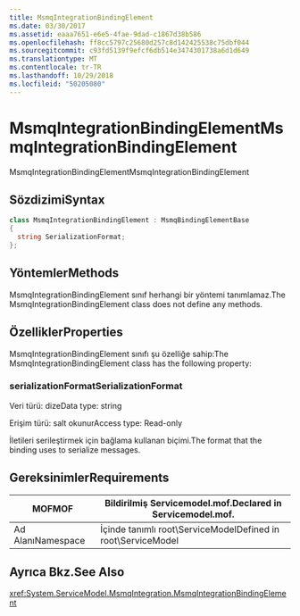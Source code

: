 ```yaml
---
title: MsmqIntegrationBindingElement
ms.date: 03/30/2017
ms.assetid: eaaa7651-e6e5-4fae-9dad-c1867d38b586
ms.openlocfilehash: ff8cc5797c25680d257c8d142425538c75dbf044
ms.sourcegitcommit: c93fd5139f9efcf6db514e3474301738a6d1d649
ms.translationtype: MT
ms.contentlocale: tr-TR
ms.lasthandoff: 10/29/2018
ms.locfileid: "50205080"
---
```

# <a name="msmqintegrationbindingelement"></a><span data-ttu-id="a0358-102">MsmqIntegrationBindingElement</span><span class="sxs-lookup"><span data-stu-id="a0358-102">MsmqIntegrationBindingElement</span></span>
<span data-ttu-id="a0358-103">MsmqIntegrationBindingElement</span><span class="sxs-lookup"><span data-stu-id="a0358-103">MsmqIntegrationBindingElement</span></span>  
  
## <a name="syntax"></a><span data-ttu-id="a0358-104">Sözdizimi</span><span class="sxs-lookup"><span data-stu-id="a0358-104">Syntax</span></span>  
  
```csharp  
class MsmqIntegrationBindingElement : MsmqBindingElementBase  
{  
  string SerializationFormat;  
};  
```  
  
## <a name="methods"></a><span data-ttu-id="a0358-105">Yöntemler</span><span class="sxs-lookup"><span data-stu-id="a0358-105">Methods</span></span>  
 <span data-ttu-id="a0358-106">MsmqIntegrationBindingElement sınıf herhangi bir yöntemi tanımlamaz.</span><span class="sxs-lookup"><span data-stu-id="a0358-106">The MsmqIntegrationBindingElement class does not define any methods.</span></span>  
  
## <a name="properties"></a><span data-ttu-id="a0358-107">Özellikler</span><span class="sxs-lookup"><span data-stu-id="a0358-107">Properties</span></span>  
 <span data-ttu-id="a0358-108">MsmqIntegrationBindingElement sınıfı şu özelliğe sahip:</span><span class="sxs-lookup"><span data-stu-id="a0358-108">The MsmqIntegrationBindingElement class has the following property:</span></span>  
  
### <a name="serializationformat"></a><span data-ttu-id="a0358-109">serializationFormat</span><span class="sxs-lookup"><span data-stu-id="a0358-109">SerializationFormat</span></span>  
 <span data-ttu-id="a0358-110">Veri türü: dize</span><span class="sxs-lookup"><span data-stu-id="a0358-110">Data type: string</span></span>  
  
 <span data-ttu-id="a0358-111">Erişim türü: salt okunur</span><span class="sxs-lookup"><span data-stu-id="a0358-111">Access type: Read-only</span></span>  
  
 <span data-ttu-id="a0358-112">İletileri serileştirmek için bağlama kullanan biçimi.</span><span class="sxs-lookup"><span data-stu-id="a0358-112">The format that the binding uses to serialize messages.</span></span>  
  
## <a name="requirements"></a><span data-ttu-id="a0358-113">Gereksinimler</span><span class="sxs-lookup"><span data-stu-id="a0358-113">Requirements</span></span>  
  
|<span data-ttu-id="a0358-114">MOF</span><span class="sxs-lookup"><span data-stu-id="a0358-114">MOF</span></span>|<span data-ttu-id="a0358-115">Bildirilmiş Servicemodel.mof.</span><span class="sxs-lookup"><span data-stu-id="a0358-115">Declared in Servicemodel.mof.</span></span>|  
|---------|-----------------------------------|  
|<span data-ttu-id="a0358-116">Ad Alanı</span><span class="sxs-lookup"><span data-stu-id="a0358-116">Namespace</span></span>|<span data-ttu-id="a0358-117">İçinde tanımlı root\ServiceModel</span><span class="sxs-lookup"><span data-stu-id="a0358-117">Defined in root\ServiceModel</span></span>|  
  
## <a name="see-also"></a><span data-ttu-id="a0358-118">Ayrıca Bkz.</span><span class="sxs-lookup"><span data-stu-id="a0358-118">See Also</span></span>  
 <xref:System.ServiceModel.MsmqIntegration.MsmqIntegrationBindingElement>
